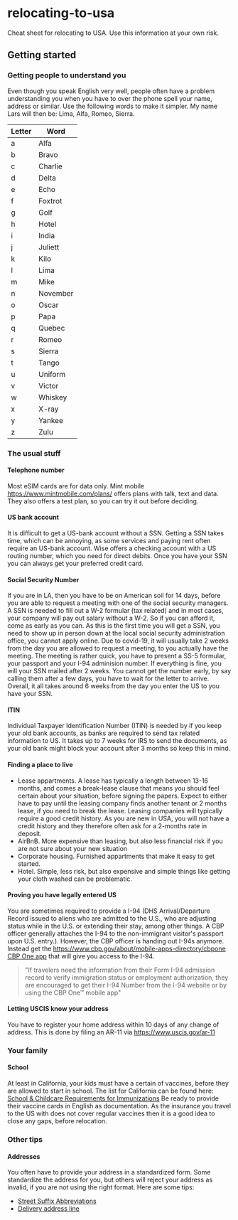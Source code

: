 # relocating-to-usa
Cheat sheet for relocating to USA. Use this information at your own risk. 


## Getting started

### Getting people to understand you
Even though you speak English very well, people often have a problem understanding you when you have to over the phone spell your name, address or similar. Use the following words to make it simpler. My name Lars will then be: Lima, Alfa, Romeo, Sierra. 

| Letter      | Word        |
| ----------- | ----------- |
| a | Alfa |
| b | Bravo |
| c | Charlie |
| d | Delta |
| e | Echo |
| f | Foxtrot |
| g | Golf |
| h | Hotel |
| i | India |
| j | Juliett |
| k | Kilo |
| l | Lima |
| m | Mike |
| n | November |
| o | Oscar |
| p | Papa |
| q | Quebec |
| r | Romeo |
| s | Sierra |
| t | Tango |
| u | Uniform |
| v | Victor |
| w | Whiskey |
| x | X-ray |
| y | Yankee |
| z | Zulu |

### The usual stuff

#### Telephone number
Most eSIM cards are for data only. Mint mobile https://www.mintmobile.com/plans/ offers plans with talk, text and data. They also offers a test plan, so you can try it out before deciding. 

#### US bank account
It is difficult to get a US-bank account without a SSN. Getting a SSN takes time, which can be annoying, as some services and paying rent often require an US-bank account. Wise offers a checking account with a US routing number, which you need for direct debits. Once you have your SSN you can always get your preferred credit card.

#### Social Security Number
If you are in LA, then you have to be on American soil for 14 days, before you are able to request a meeting with one of the social security managers. A SSN is needed to fill out a W-2 formular (tax related) and in most cases, your company will pay out salary without a W-2. So if you can afford it, come as early as you can. As this is the first time you will get a SSN, you need to show up in person down at the local social security administration office, you cannot apply online. Due to covid-19, it will usually take 2 weeks from the day you are allowed to request a meeting, to you actually have the meeting. The meeting is rather quick, you have to present a SS-5 formular, your passport and your I-94 adminision number. If everything is fine, you will your SSN mailed after 2 weeks. You cannot get the number early, by say calling them after a few days, you have to wait for the letter to arrive. Overall, it all takes around 6 weeks from the day you enter the US to you have your SSN.

#### ITIN
Individual Taxpayer Identification Number (ITIN) is needed by if you keep your old bank accounts, as banks are required to send tax related information to US. It takes up to 7 weeks for IRS to send the documents, as your old bank might block your account after 3 months so keep this in mind.

#### Finding a place to live
- Lease appartments. A lease has typically a length between 13-16 months, and comes a break-lease clause that means you should feel certain about your situation, before signing the papers. Expect to either have to pay until the leasing company finds another tenant or 2 months lease, if you need to break the lease. Leasing companies will typically require a good credit history. As you are new in USA, you will not have a credit history and they therefore often ask for a 2-months rate in deposit. 
- AirBnB. More expensive than leasing, but also less financial risk if you are not sure about your new situation
- Corporate housing. Furnished appartments that make it easy to get started.
- Hotel. Simple, less risk, but also expensive and simple things like getting your cloth washed can be problematic. 

#### Proving you have legally entered US
You are sometimes required to provide a I-94 (DHS Arrival/Departure Record issued to aliens who are admitted to the U.S., who are adjusting status while in the U.S. or extending their stay, among other things. A CBP officer generally attaches the I-94 to the non-immigrant visitor's passport upon U.S. entry.). However, the CBP officer is handing out I-94s anymore. Instead get the https://www.cbp.gov/about/mobile-apps-directory/cbpone [CBP One app](https://www.cbp.gov/about/mobile-apps-directory/cbpone) that will give you access to the I-94. 
> "If travelers need the information from their Form I-94 admission record to verify immigration status or employment authorization, they are encouraged to get their I-94 Number from the I-94 website or by using the CBP One™ mobile app"

#### Letting USCIS know your address
You have to register your home address within 10 days of any change of address. This is done by filing an AR-11 via https://www.uscis.gov/ar-11

### Your family

#### School
At least in California, your kids must have a certain of vaccines, before they are allowed to start in school. The list for California can be found here: [School & Childcare Requirements for Immunizations](https://cchealth.org/immunization/school-requirements.php) Be ready to provide their vaccine cards in English as documentation. As the insurance you travel to the US with does not cover regular vaccines then it is a good idea to close any gaps, before relocation.

### Other tips

#### Addresses
You often have to provide your address in a standardized form. Some standardize the address for you, but others will reject your address as invalid, if you are not using the right format. Here are some tips:
- [Street Suffix Abbreviations](https://pe.usps.com/text/pub28/28apc_002.htm)
- [Delivery address line](https://pe.usps.com/text/pub28/28c2_012.htm)
